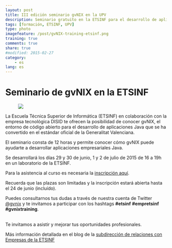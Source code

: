 ```yaml
---
layout: post
title: III edición seminario gvNIX en la UPV
description: Seminario gratuito en la ETSINF para el desarrollo de aplicaciones Java con gvNIX
tags: [formación, ETSINF, UPV]
type: photo
imagefeature: /post/gvNIX-training-etsinf.png
training: true
comments: true
share: true
#modified: 2015-02-27
category:
    - es
lang: es
---
```


# Seminario de gvNIX en la ETSINF

<div class="col-md-6">
<figure>
  <img src="{{ site.url }}/images/post/gvNIX-training-etsinf.png">
</figure>
</div>

<div class="col-md-6">
<p>
La Escuela Técnica Superior de Informática (ETSINF) en colaboración con la
empresa tecnológica DISID te ofrecen la posibilidad de conocer gvNIX,
el entorno de código abierto para el desarrollo de aplicaciones Java
que se ha convertido en el estándar oficial de la Generalitat Valenciana.
</p>
</div>

El seminario consta de 12 horas y permite conocer cómo gvNIX puede ayudarte a desarrollar aplicaciones empresariales Java.

Se desarrollará los días 29 y 30 de junio, 1 y 2 de julio de 2015 de 16 a 19h en un laboratorio de la ETSINF.

Para la asistencia al curso es necesaria la [inscripción aquí](https://docs.google.com/forms/d/170-0_TKw5g1nrGSTtuP7DmomuVSXXz98RmGA07baulk/viewform).

Recuerda que las plazas son limitadas y la inscripción estará abierta
hasta el 24 de junio (incluído).

Puedes consultarnos tus dudas a través de nuestra cuenta de Twitter [@gvnix](http://twitter.com/gvnix)
y te invitamos a participar con los hashtags **#etsinf** **#empretsinf** **#gvnixtraining**.

<br>
Te invitamos a asistir y mejorar tus oportunidades profesionales.

Más información detallada en el blog de la [subdirección de relaciones con Empresas de la ETSINF](http://empretsinf.blogs.upv.es/2015/06/18/seminario-gratuito-gvnix-en-la-etsinf-2/)
